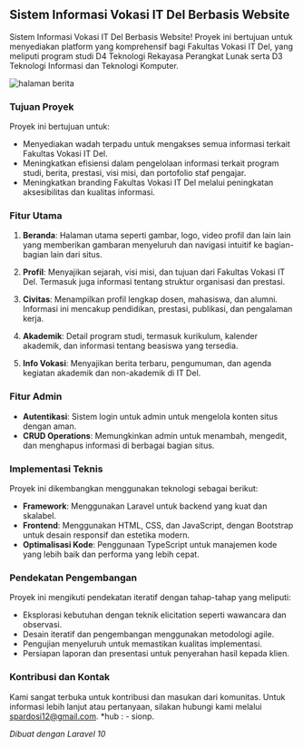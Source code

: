 ## Sistem Informasi Vokasi IT Del Berbasis Website

Sistem Informasi Vokasi IT Del Berbasis Website! Proyek ini bertujuan untuk menyediakan platform yang komprehensif bagi Fakultas Vokasi IT Del, yang meliputi program studi D4 Teknologi Rekayasa Perangkat Lunak serta D3 Teknologi Informasi dan Teknologi Komputer.

![halaman berita](https://github.com/sionprdsi/FakultasVokasiITDel/assets/115578048/86946b51-90fb-4554-9f72-5c24d472edd6)

### Tujuan Proyek

Proyek ini bertujuan untuk:
- Menyediakan wadah terpadu untuk mengakses semua informasi terkait Fakultas Vokasi IT Del.
- Meningkatkan efisiensi dalam pengelolaan informasi terkait program studi, berita, prestasi, visi misi, dan portofolio staf pengajar.
- Meningkatkan branding Fakultas Vokasi IT Del melalui peningkatan aksesibilitas dan kualitas informasi.

### Fitur Utama

1. **Beranda**: Halaman utama seperti gambar, logo, video profil dan lain lain yang memberikan gambaran menyeluruh dan navigasi intuitif ke bagian-bagian lain dari situs.
   
2. **Profil**: Menyajikan sejarah, visi misi, dan tujuan dari Fakultas Vokasi IT Del. Termasuk juga informasi tentang struktur organisasi dan prestasi.

3. **Civitas**: Menampilkan profil lengkap dosen, mahasiswa, dan alumni. Informasi ini mencakup pendidikan, prestasi, publikasi, dan pengalaman kerja.

4. **Akademik**: Detail program studi, termasuk kurikulum, kalender akademik, dan informasi tentang beasiswa yang tersedia.

5. **Info Vokasi**: Menyajikan berita terbaru, pengumuman, dan agenda kegiatan akademik dan non-akademik di IT Del.

### Fitur Admin

- **Autentikasi**: Sistem login untuk admin untuk mengelola konten situs dengan aman.
- **CRUD Operations**: Memungkinkan admin untuk menambah, mengedit, dan menghapus informasi di berbagai bagian situs.

### Implementasi Teknis

Proyek ini dikembangkan menggunakan teknologi sebagai berikut:
- **Framework**: Menggunakan Laravel untuk backend yang kuat dan skalabel.
- **Frontend**: Menggunakan HTML, CSS, dan JavaScript, dengan Bootstrap untuk desain responsif dan estetika modern.
- **Optimalisasi Kode**: Penggunaan TypeScript untuk manajemen kode yang lebih baik dan performa yang lebih cepat.

### Pendekatan Pengembangan

Proyek ini mengikuti pendekatan iteratif dengan tahap-tahap yang meliputi:
- Eksplorasi kebutuhan dengan teknik elicitation seperti wawancara dan observasi.
- Desain iteratif dan pengembangan menggunakan metodologi agile.
- Pengujian menyeluruh untuk memastikan kualitas implementasi.
- Persiapan laporan dan presentasi untuk penyerahan hasil kepada klien.

### Kontribusi dan Kontak

Kami sangat terbuka untuk kontribusi dan masukan dari komunitas. Untuk informasi lebih lanjut atau pertanyaan, silakan hubungi kami melalui [spardosi12@gmail.com](mailto:spardosi12@gmail.com).
*hub : - sionp.

*Dibuat dengan Laravel 10*


